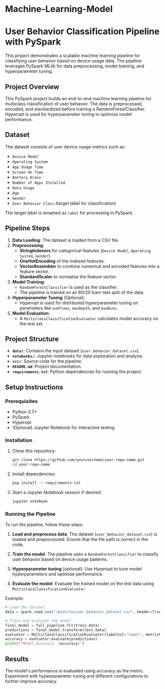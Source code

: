 # Machine-Learning-Model


# User Behavior Classification Pipeline with PySpark

This project demonstrates a scalable machine learning pipeline for classifying user behavior based on device usage data. The pipeline leverages PySpark MLlib for data preprocessing, model training, and hyperparameter tuning. 

## Project Overview

This PySpark project builds an end-to-end machine learning pipeline for multiclass classification of user behavior. The data is preprocessed, encoded, and standardized before training a RandomForestClassifier. Hyperopt is used for hyperparameter tuning to optimize model performance.

## Dataset

The dataset consists of user device usage metrics such as:
- `Device Model`
- `Operating System`
- `App Usage Time`
- `Screen On Time`
- `Battery Drain`
- `Number of Apps Installed`
- `Data Usage`
- `Age`
- `Gender`
- `User Behavior Class` (target label for classification)

The target label is renamed as `label` for processing in PySpark.

## Pipeline Steps

1. **Data Loading**: The dataset is loaded from a CSV file.
2. **Preprocessing**:
   - **StringIndexers** for categorical features (`Device Model`, `Operating System`, `Gender`).
   - **OneHotEncoding** of the indexed features.
   - **VectorAssembler** to combine numerical and encoded features into a feature vector.
   - **StandardScaler** to normalize the feature vector.
3. **Model Training**:
   - `RandomForestClassifier` is used as the classifier.
   - The pipeline is trained on an 80/20 train-test split of the data.
4. **Hyperparameter Tuning** (Optional):
   - Hyperopt is used for distributed hyperparameter tuning on parameters like `numTrees`, `maxDepth`, and `maxBins`.
5. **Model Evaluation**:
   - A `MulticlassClassificationEvaluator` calculates model accuracy on the test set.

## Project Structure

- **`data/`**: Contains the input dataset (`user_behavior_dataset.csv`).
- **`notebooks/`**: Jupyter notebooks for data exploration and analysis.
- **`src/`**: Source code for the pipeline.
- **`README.md`**: Project documentation.
- **`requirements.txt`**: Python dependencies for running the project.

## Setup Instructions

### Prerequisites

- Python 3.7+
- PySpark
- Hyperopt
- (Optional) Jupyter Notebook for interactive testing

### Installation

1. Clone this repository:

   ```bash
   git clone https://github.com/yourusername/your-repo-name.git
   cd your-repo-name
   ```

2. Install dependencies:

   ```bash
   pip install -r requirements.txt
   ```

3. Start a Jupyter Notebook session if desired:

   ```bash
   jupyter notebook
   ```

### Running the Pipeline

To run the pipeline, follow these steps:

1. **Load and preprocess data**:
   The dataset (`user_behavior_dataset.csv`) is loaded and preprocessed. Ensure that the file path is correct in the code.

2. **Train the model**:
   The pipeline uses a `RandomForestClassifier` to classify user behavior based on device usage patterns.

3. **Hyperparameter tuning** (optional):
   Use Hyperopt to tune model hyperparameters and optimize performance.

4. **Evaluate the model**:
   Evaluate the trained model on the test data using `MulticlassClassificationEvaluator`.

Example:

```python
# Load the dataset
data = spark.read.csv("/path/to/user_behavior_dataset.csv", header=True, inferSchema=True)

# Train and evaluate the model
final_model = full_pipeline.fit(train_data)
predictions = final_model.transform(test_data)
evaluator = MulticlassClassificationEvaluator(labelCol="label", metricName="accuracy")
accuracy = evaluator.evaluate(predictions)
print(f"Model Accuracy: {accuracy}")
```

## Results

The model's performance is evaluated using accuracy as the metric. Experiment with hyperparameter tuning and different configurations to further improve accuracy.
